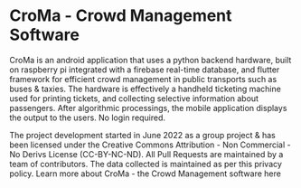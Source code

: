 # CroMa - Crowd Management Software
CroMa is an android application that uses a python backend hardware, built on raspberry pi integrated with a firebase real-time database, and flutter framework for efficient crowd management in public transports such as buses & taxies. The hardware is effectively a handheld ticketing machine used for printing tickets, and collecting selective information about passengers. After algorithmic processings, the mobile application displays the output to the users. No login required.

The project development started in June 2022 as a group project & has been licensed under the Creative Commons Attribution - Non Commercial - No Derivs License (CC-BY-NC-ND). All Pull Requests are maintained by a team of contributors. The data collected is maintained as per this privacy policy. Learn more about CroMa - the Crowd Management software here

